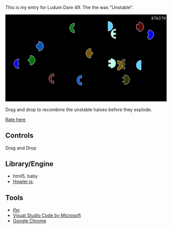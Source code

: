 This is my entry for Ludum Dare 49. The the was "Unstable".

[![Screenshot of the game. THere are various colored shapes that can be mathced up to circles. In the top right is a score counter.](./screenshots/main.png)](https://rialgar.github.io/LD49/)

Drag and drop to recombine the unstable halves before they explode.

[Rate here](https://ldjam.com/events/ludum-dare/49/)

## Controls

Drag and Drop

## Library/Engine
- html5, baby
- [Howler.js](https://github.com/goldfire/howler.js);

## Tools
- [jfxr](https://jfxr.frozenfractal.com/)
- [Visual Studio Code by Microsoft](https://code.visualstudio.com/)
- [Google Chrome](https://www.google.com/intl/de_de/chrome/)